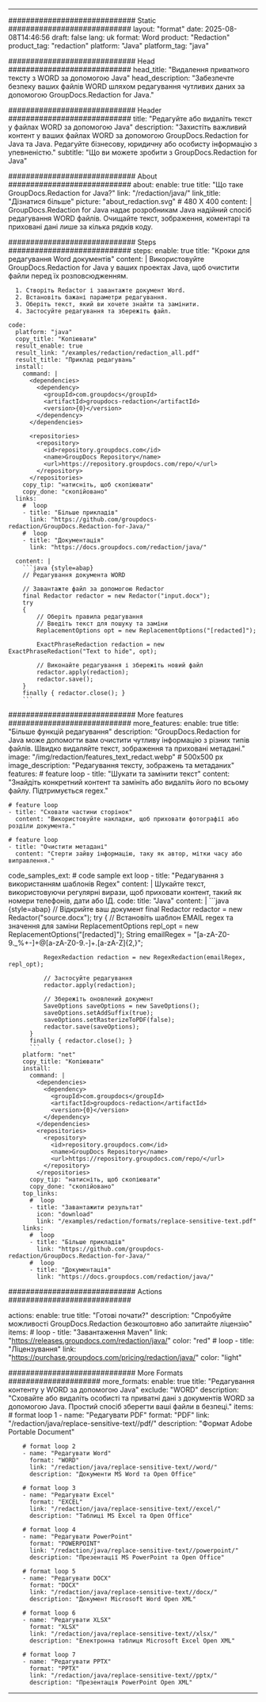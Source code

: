 
---
############################# Static ############################
layout: "format"
date:  2025-08-08T14:46:56
draft: false
lang: uk
format: Word
product: "Redaction"
product_tag: "redaction"
platform: "Java"
platform_tag: "java"

############################# Head ############################
head_title: "Видалення приватного тексту з WORD за допомогою Java"
head_description: "Забезпечте безпеку ваших файлів WORD шляхом редагування чутливих даних за допомогою GroupDocs.Redaction for Java."

############################# Header ############################
title: "Редагуйте або видаліть текст у файлах WORD за допомогою Java" 
description: "Захистіть важливий контент у ваших файлах WORD за допомогою GroupDocs.Redaction for Java та Java. Редагуйте бізнесову, юридичну або особисту інформацію з упевненістю."
subtitle: "Що ви можете зробити з GroupDocs.Redaction for Java" 

############################# About ############################
about:
    enable: true
    title: "Що таке GroupDocs.Redaction for Java?"
    link: "/redaction/java/"
    link_title: "Дізнатися більше"
    picture: "about_redaction.svg" # 480 X 400
    content: |
       GroupDocs.Redaction for Java надає розробникам Java надійний спосіб редагування WORD файлів. Очищайте текст, зображення, коментарі та приховані дані лише за кілька рядків коду.

############################# Steps ############################
steps:
    enable: true
    title: "Кроки для редагування Word документів"
    content: |
      Використовуйте GroupDocs.Redaction for Java у ваших проектах Java, щоб очистити файли перед їх розповсюдженням.
      
      1. Створіть Redactor і завантажте документ Word.
      2. Встановіть бажані параметри редагування.
      3. Оберіть текст, який ви хочете знайти та замінити.
      4. Застосуйте редагування та збережіть файл.
   
    code:
      platform: "java"
      copy_title: "Копіювати"
      result_enable: true
      result_link: "/examples/redaction/redaction_all.pdf"
      result_title: "Приклад редагувань"
      install:
        command: |
          <dependencies>
            <dependency>
              <groupId>com.groupdocs</groupId>
              <artifactId>groupdocs-redaction</artifactId>
              <version>{0}</version>
            </dependency>
          </dependencies>

          <repositories>
            <repository>
              <id>repository.groupdocs.com</id>
              <name>GroupDocs Repository</name>
              <url>https://repository.groupdocs.com/repo/</url>
            </repository>
          </repositories>
        copy_tip: "натисніть, щоб скопіювати"
        copy_done: "скопійовано"
      links:
        #  loop
        - title: "Більше прикладів"
          link: "https://github.com/groupdocs-redaction/GroupDocs.Redaction-for-Java/"
        #  loop
        - title: "Документація"
          link: "https://docs.groupdocs.com/redaction/java/"
          
      content: |
        ```java {style=abap}
        // Редагування документа WORD

        // Завантажте файл за допомогою Redactor
        final Redactor redactor = new Redactor("input.docx");
        try
        {
            // Оберіть правила редагування
            // Введіть текст для пошуку та заміни
            ReplacementOptions opt = new ReplacementOptions("[redacted]");
            
            ExactPhraseRedaction redaction = new ExactPhraseRedaction("Text to hide", opt);

            // Виконайте редагування і збережіть новий файл
            redactor.apply(redaction);
            redactor.save();
        }
        finally { redactor.close(); }
        ```            


############################# More features ############################
more_features:
  enable: true
  title: "Більше функцій редагування"
  description: "GroupDocs.Redaction for Java може допомогти вам очистити чутливу інформацію з різних типів файлів. Швидко видаляйте текст, зображення та приховані метадані."
  image: "/img/redaction/features_text_redact.webp" # 500x500 px
  image_description: "Редагування тексту, зображень та метаданих"
  features:
    # feature loop
    - title: "Шукати та замінити текст"
      content: "Знайдіть конкретний контент та замініть або видаліть його по всьому файлу. Підтримується regex."

    # feature loop
    - title: "Сховати частини сторінок"
      content: "Використовуйте накладки, щоб приховати фотографії або розділи документа."

    # feature loop
    - title: "Очистити метадані"
      content: "Стерти зайву інформацію, таку як автор, мітки часу або виправлення."
      
  code_samples_ext:
    # code sample ext loop
    - title: "Редагування з використанням шаблонів Regex"
      content: |
        Шукайте текст, використовуючи регулярні вирази, щоб приховати контент, такий як номери телефонів, дати або ІД.
      code:
        title: "Java"
        content: |
          ```java {style=abap}
          //  Відкрийте ваш документ
          final Redactor redactor = new Redactor("source.docx");
          try
          {
              // Встановіть шаблон EMAIL regex та значення для заміни
              ReplacementOptions repl_opt = new ReplacementOptions("[redacted]");
              String emailRegex = "[a-zA-Z0-9._%+-]+@[a-zA-Z0-9.-]+\.[a-zA-Z]{2,}";

              RegexRedaction redaction = new RegexRedaction(emailRegex, repl_opt);
              
              // Застосуйте редагування
              redactor.apply(redaction);

              // Збережіть оновлений документ
              SaveOptions saveOptions = new SaveOptions();
              saveOptions.setAddSuffix(true);
              saveOptions.setRasterizeToPDF(false);
              redactor.save(saveOptions);
          }
          finally { redactor.close(); }
          ```
        platform: "net"
        copy_title: "Копіювати"
        install:
          command: |
            <dependencies>
              <dependency>
                <groupId>com.groupdocs</groupId>
                <artifactId>groupdocs-redaction</artifactId>
                <version>{0}</version>
              </dependency>
            </dependencies>
            <repositories>
              <repository>
                <id>repository.groupdocs.com</id>
                <name>GroupDocs Repository</name>
                <url>https://repository.groupdocs.com/repo/</url>
              </repository>
            </repositories>
          copy_tip: "натисніть, щоб скопіювати"
          copy_done: "скопійовано"
        top_links:
          #  loop
          - title: "Завантажити результат"
            icon: "download"
            link: "/examples/redaction/formats/replace-sensitive-text.pdf"
        links:
          #  loop
          - title: "Більше прикладів"
            link: "https://github.com/groupdocs-redaction/GroupDocs.Redaction-for-Java/"
          #  loop
          - title: "Документація"
            link: "https://docs.groupdocs.com/redaction/java/"


############################# Actions ############################

actions:
  enable: true
  title: "Готові почати?"
  description: "Спробуйте можливості GroupDocs.Redaction безкоштовно або запитайте ліцензію"
  items:
    #  loop
    - title: "Завантаження Maven"
      link: "https://releases.groupdocs.com/redaction/java/"
      color: "red"
        #  loop
    - title: "Ліцензування"
      link: "https://purchase.groupdocs.com/pricing/redaction/java/"
      color: "light"


############################# More Formats #####################
more_formats:
    enable: true
    title: "Редагування контенту у WORD за допомогою Java"
    exclude: "WORD"
    description: "Сховайте або видаліть особисті та приватні дані з документів WORD за допомогою Java. Простий спосіб зберегти ваші файли в безпеці."
    items: 
        # format loop 1
        - name: "Редагувати PDF"
          format: "PDF"
          link: "/redaction/java/replace-sensitive-text//pdf/"
          description: "Формат Adobe Portable Document"

        # format loop 2
        - name: "Редагувати Word"
          format: "WORD"
          link: "/redaction/java/replace-sensitive-text//word/"
          description: "Документи MS Word та Open Office"
          
        # format loop 3
        - name: "Редагувати Excel"
          format: "EXCEL"
          link: "/redaction/java/replace-sensitive-text//excel/"
          description: "Таблиці MS Excel та Open Office"

        # format loop 4
        - name: "Редагувати PowerPoint"
          format: "POWERPOINT"
          link: "/redaction/java/replace-sensitive-text//powerpoint/"
          description: "Презентації MS PowerPoint та Open Office"

        # format loop 5
        - name: "Редагувати DOCX"
          format: "DOCX"
          link: "/redaction/java/replace-sensitive-text//docx/"
          description: "Документ Microsoft Word Open XML"
          
        # format loop 6
        - name: "Редагувати XLSX"
          format: "XLSX"
          link: "/redaction/java/replace-sensitive-text//xlsx/"
          description: "Електронна таблиця Microsoft Excel Open XML"
          
        # format loop 7
        - name: "Редагувати PPTX"
          format: "PPTX"
          link: "/redaction/java/replace-sensitive-text//pptx/"
          description: "Презентація PowerPoint Open XML"


---